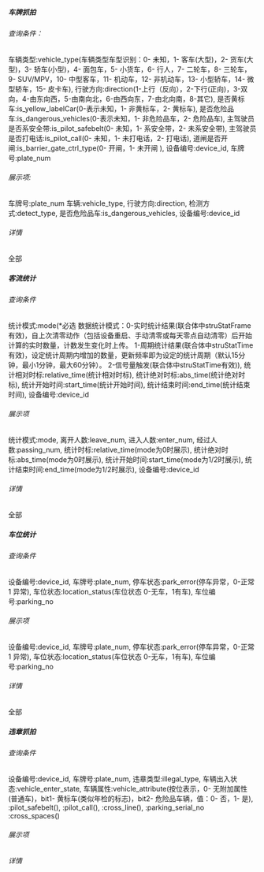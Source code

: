 ##### 车牌抓拍
###### 查询条件：
车辆类型:vehicle_type(车辆类型车型识别：0- 未知，1- 客车(大型)，2- 货车(大型)，3- 轿车(小型)，4- 面包车，5- 小货车，6- 行人，7- 二轮车，8- 三轮车，9- SUV/MPV，10- 中型客车，11- 机动车，12- 非机动车，13- 小型轿车，14- 微型轿车，15- 皮卡车),
行驶方向:direction(1-上行（反向），2-下行(正向)，3-双向，4-由东向西，5-由南向北，6-由西向东，7-由北向南，8-其它),
是否黄标车:is_yellow_labelCar(0-表示未知，1- 非黄标车，2- 黄标车),
是否危险品车:is_dangerous_vehicles(0-表示未知，1- 非危险品车，2- 危险品车),
主驾驶员是否系安全带:is_pilot_safebelt(0- 未知，1- 系安全带，2- 未系安全带),
主驾驶员是否打电话:is_pilot_call(0- 未知，1- 未打电话，2- 打电话),
道闸是否开闸:is_barrier_gate_ctrl_type(0- 开闸，1- 未开闸 ),
设备编号:device_id,
车牌号:plate_num
###### 展示项:
车牌号:plate_num
车辆:vehicle_type,
行驶方向:direction,
检测方式:detect_type,
是否危险品车:is_dangerous_vehicles,
设备编号:device_id
###### 详情
全部

##### 客流统计
###### 查询条件
统计模式:mode(*必选 数据统计模式：0-实时统计结果(联合体中struStatFrame有效)，自上次清零动作（包括设备重启、手动清零或每天零点自动清零）后开始计算的实时数量，计数发生变化时上传。        1-周期统计结果(联合体中struStatTime有效)，设定统计周期内增加的数量，更新频率即为设定的统计周期（默认15分钟，最小1分钟，最大60分钟）。 2-信号量触发(联合体中struStatTime有效)),
统计相对时标:relative_time(统计相对时标),
统计绝对时标:abs_time(统计绝对时标),
统计开始时间:start_time(统计开始时间),
统计结束时间:end_time(统计结束时间),
设备编号:device_id
###### 展示项
统计模式:mode,
离开人数:leave_num,
进入人数:enter_num,
经过人数:passing_num,
统计时标:relative_time(mode为0时展示),
统计绝对时标:abs_time(mode为0时展示),
统计开始时间:start_time(mode为1/2时展示),
统计结束时间:end_time(mode为1/2时展示),
设备编号:device_id
###### 详情
全部

##### 车位统计
###### 查询条件
设备编号:device_id,
车牌号:plate_num,
停车状态:park_error(停车异常，0-正常 1 异常),
车位状态:location_status(车位状态 0-无车，1有车),
车位编号:parking_no
###### 展示项
设备编号:device_id,
车牌号:plate_num,
停车状态:park_error(停车异常，0-正常 1 异常),
车位状态:location_status(车位状态 0-无车，1有车),
车位编号:parking_no
###### 详情
全部

##### 违章抓拍
###### 查询条件
设备编号:device_id,
车牌号:plate_num,
违章类型:illegal_type,
车辆出入状态:vehicle_enter_state,
车辆属性:vehicle_attribute(按位表示，0- 无附加属性(普通车)，bit1- 黄标车(类似年检的标志)，bit2- 危险品车辆，值：0- 否，1- 是),
:pilot_safebelt(),
:pilot_call(),
:cross_line(),
:parking_serial_no
:cross_spaces()
###### 展示项
###### 详情
